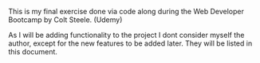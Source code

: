 This is my final exercise done via code along during the Web Developer Bootcamp by Colt Steele. (Udemy)

As I will be adding functionality to the project I dont consider myself the author, except for the new features to be added later. They will be listed in this document. 